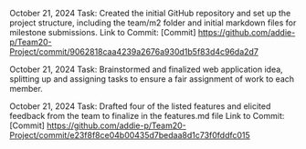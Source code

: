 October 21, 2024 Task: Created the initial GitHub repository and set up the project structure, including the team/m2 folder and initial markdown files for milestone submissions. Link to Commit: [Commit] https://github.com/addie-p/Team20-Project/commit/9062818caa4239a2676a930d1b5f83d4c96da2d7

October 21, 2024 Task: Brainstormed and finalized web application idea, splitting up and assigning tasks to ensure a fair assignment of work to each member.

October 21, 2024 Task: Drafted four of the listed features and elicited feedback from the team to finalize in the features.md file Link to Commit:[Commit] https://github.com/addie-p/Team20-Project/commit/e23f8f8ce04b00435d7bedaa8d1c73f0fddfc015
